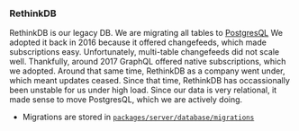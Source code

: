 ### RethinkDB

RethinkDB is our legacy DB.
We are migrating all tables to [PostgresQL](../postgres/README.md)
We adopted it back in 2016 because it offered changefeeds, which made subscriptions easy.
Unfortunately, multi-table changefeeds did not scale well.
Thankfully, around 2017 GraphQL offered native subscriptions, which we adopted.
Around that same time, RethinkDB as a company went under, which meant updates ceased.
Since that time, RethinkDB has occassionally been unstable for us under high load.
Since our data is very relational, it made sense to move PostgresQL, which we are actively doing.

- Migrations are stored in [`packages/server/database/migrations`](./migrations/)
